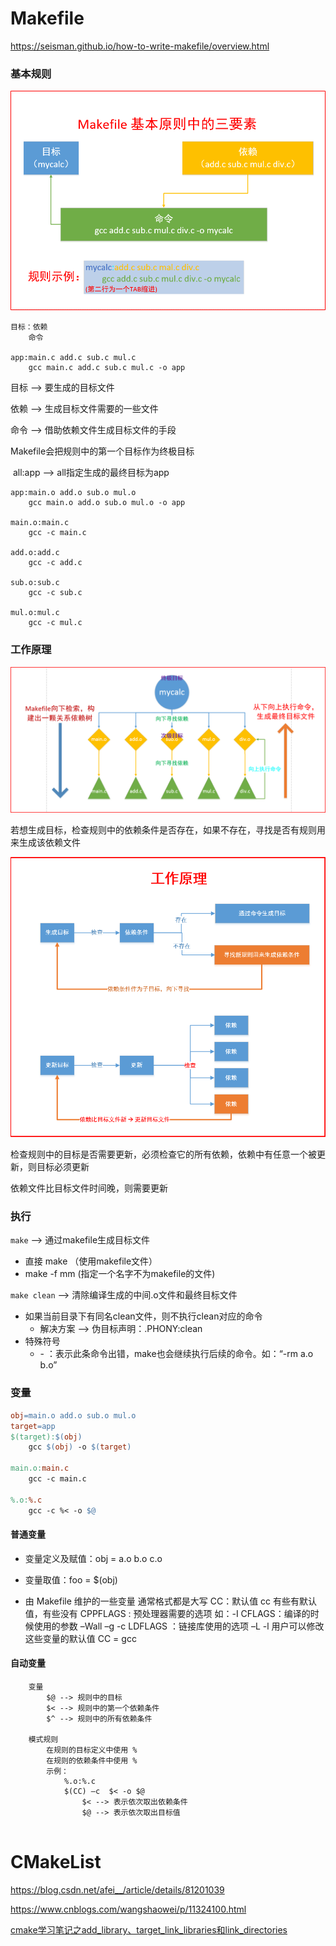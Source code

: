 # Makefile

https://seisman.github.io/how-to-write-makefile/overview.html

### 基本规则

![1_makefile基本原则](../images/1_makefile基本原则.png)

```
目标：依赖
	命令

app:main.c add.c sub.c mul.c
	gcc main.c add.c sub.c mul.c -o app
```

目标 --> 要生成的目标文件

依赖 --> 生成目标文件需要的一些文件

命令 --> 借助依赖文件生成目标文件的手段


Makefile会把规则中的第一个目标作为终极目标

​	all:app --> all指定生成的最终目标为app

```
app:main.o add.o sub.o mul.o
	gcc main.o add.o sub.o mul.o -o app
	
main.o:main.c
	gcc -c main.c
	
add.o:add.c
	gcc -c add.c

sub.o:sub.c
	gcc -c sub.c
	
mul.o:mul.c
	gcc -c mul.c
```



### 工作原理

![2_makefile工作原理-1](../images/2_makefile工作原理-1.png)

若想生成目标，检查规则中的依赖条件是否存在，如果不存在，寻找是否有规则用来生成该依赖文件

![3_makefile工作原理-2](../images/3_makefile工作原理-2.png)

检查规则中的目标是否需要更新，必须检查它的所有依赖，依赖中有任意一个被更新，则目标必须更新

依赖文件比目标文件时间晚，则需要更新

### 执行

`make` --> 通过makefile生成目标文件

- 直接 make （使用makefile文件）
- make -f mm (指定一个名字不为makefile的文件)

`make clean` --> 清除编译生成的中间.o文件和最终目标文件

- 如果当前目录下有同名clean文件，则不执行clean对应的命令
  - 解决方案 --> 伪目标声明：.PHONY:clean
- 特殊符号
  - \- ：表示此条命令出错，make也会继续执行后续的命令。如：“-rm a.o b.o”

### 变量

```makefile
obj=main.o add.o sub.o mul.o
target=app
$(target):$(obj)
	gcc $(obj) -o $(target)
	
main.o:main.c
	gcc -c main.c
	
%.o:%.c
	gcc -c %< -o $@
```



#### 普通变量

- 变量定义及赋值：obj = a.o b.o c.o

- 变量取值：foo = $(obj)

- 由 Makefile 维护的一些变量
  	通常格式都是大写
   			CC：默认值 cc
   		有些有默认值，有些没有
   			CPPFLAGS : 预处理器需要的选项 如：-I
   			CFLAGS：编译的时候使用的参数 –Wall –g -c
   			LDFLAGS ：链接库使用的选项 –L -l
   		用户可以修改这些变量的默认值
   			CC = gcc

#### 自动变量

```
	变量
		$@ --> 规则中的目标
		$< --> 规则中的第一个依赖条件
		$^ --> 规则中的所有依赖条件
		
	模式规则
		在规则的目标定义中使用 %
		在规则的依赖条件中使用 %
		示例：
			%.o:%.c
			$(CC) –c  $< -o $@
				$< --> 表示依次取出依赖条件
				$@ --> 表示依次取出目标值
		
```





# CMakeList

https://blog.csdn.net/afei__/article/details/81201039

https://www.cnblogs.com/wangshaowei/p/11324100.html

[cmake学习笔记之add_library、target_link_libraries和link_directories](https://www.cnblogs.com/wangshaowei/p/11324100.html)

